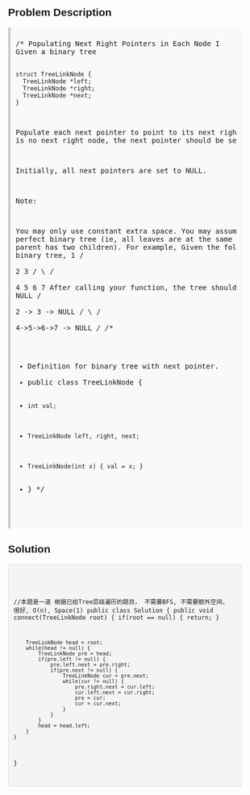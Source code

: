 <style>
  body { font-family: Arial, sans-serif; }
  .container { max-width: 600px; margin: auto; padding: 20px; }
  .comment-block { background-color: #f9f9f9; padding: 10px; border-left: 5px solid #ccc; }
  .code-block { background-color: #f4f4f4; padding: 10px; border: 1px solid #ddd; }
</style>

<div class='container'>
<h2>Problem Description</h2>
<div class='comment-block'>
<pre>
/* Populating Next Right Pointers in Each Node I
Given a binary tree

    struct TreeLinkNode {
      TreeLinkNode *left;
      TreeLinkNode *right;
      TreeLinkNode *next;
    }
Populate each next pointer to point to its next right node. 
If there is no next right node, the next pointer should be set to NULL.

Initially, all next pointers are set to NULL.

Note:

You may only use constant extra space.
You may assume that it is a perfect binary tree 
(ie, all leaves are at the same level, and every parent has two children).
For example,
Given the following perfect binary tree,
         1
       /  \
      2    3
     / \  / \
    4  5  6  7
After calling your function, the tree should look like:
         1 -> NULL
       /  \
      2 -> 3 -> NULL
     / \  / \
    4->5->6->7 -> NULL
*/
    /**
 * Definition for binary tree with next pointer.
 * public class TreeLinkNode {
 *     int val;
 *     TreeLinkNode left, right, next;
 *     TreeLinkNode(int x) { val = x; }
 * }
 */
</pre>
</div>

<h2>Solution</h2>
<div class='code-block'>
<pre><code class='language-java'>



//本题是一道 根据已给Tree层级遍历的题目， 不需要BFS, 不需要额外空间， 很好, O(n), Space(1)
public class Solution {
    public void connect(TreeLinkNode root) {
        if(root == null) {
            return;
        }
        
        TreeLinkNode head = root;
        while(head != null) {
            TreeLinkNode pre = head;  
            if(pre.left != null) {
                pre.left.next = pre.right;
                if(pre.next != null) {
                    TreeLinkNode cur = pre.next;
                    while(cur != null) {   
                        pre.right.next = cur.left;
                        cur.left.next = cur.right;
                        pre = cur;
                        cur = cur.next;
                    }
                }
            }
            head = head.left;
        }
    }
}</code></pre>
</div>
</div>
